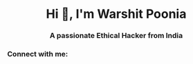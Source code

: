 <h1 align="center">Hi 👋, I'm Warshit Poonia</h1>
<h3 align="center">A passionate Ethical Hacker from India</h3>

<h3 align="left">Connect with me:</h3>
<p align="left">
</p>
